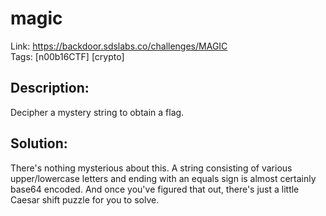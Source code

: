 magic
=====

Link: https://backdoor.sdslabs.co/challenges/MAGIC \
Tags: [n00b16CTF] [crypto]

Description:
------------

Decipher a mystery string to obtain a flag.

Solution:
---------

There's nothing mysterious about this. A string consisting of various upper/lowercase letters and ending with an equals sign is almost certainly base64 encoded. And once you've figured that out, there's just a little Caesar shift puzzle for you to solve.
